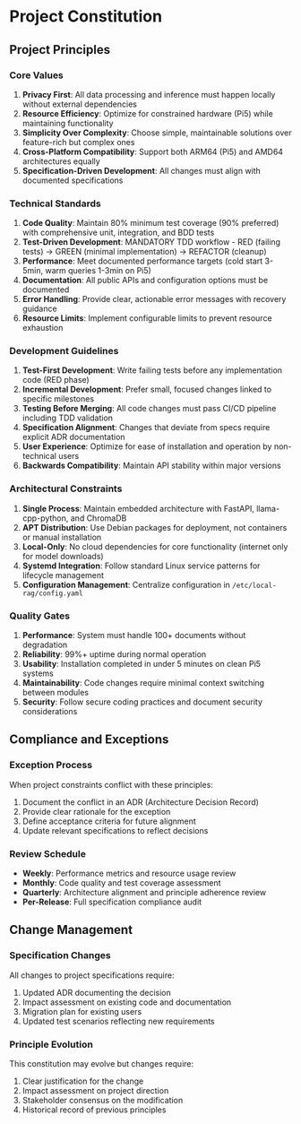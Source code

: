 # Project Constitution

## Project Principles

### Core Values

1. **Privacy First**: All data processing and inference must happen locally without external dependencies
2. **Resource Efficiency**: Optimize for constrained hardware (Pi5) while maintaining functionality
3. **Simplicity Over Complexity**: Choose simple, maintainable solutions over feature-rich but complex ones
4. **Cross-Platform Compatibility**: Support both ARM64 (Pi5) and AMD64 architectures equally
5. **Specification-Driven Development**: All changes must align with documented specifications

### Technical Standards

1. **Code Quality**: Maintain 80% minimum test coverage (90% preferred) with comprehensive unit, integration, and BDD tests
2. **Test-Driven Development**: MANDATORY TDD workflow - RED (failing tests) → GREEN (minimal implementation) → REFACTOR (cleanup)
3. **Performance**: Meet documented performance targets (cold start 3-5min, warm queries 1-3min on Pi5)
4. **Documentation**: All public APIs and configuration options must be documented
5. **Error Handling**: Provide clear, actionable error messages with recovery guidance
6. **Resource Limits**: Implement configurable limits to prevent resource exhaustion

### Development Guidelines

1. **Test-First Development**: Write failing tests before any implementation code (RED phase)
2. **Incremental Development**: Prefer small, focused changes linked to specific milestones
3. **Testing Before Merging**: All code changes must pass CI/CD pipeline including TDD validation
4. **Specification Alignment**: Changes that deviate from specs require explicit ADR documentation
5. **User Experience**: Optimize for ease of installation and operation by non-technical users
6. **Backwards Compatibility**: Maintain API stability within major versions

### Architectural Constraints

1. **Single Process**: Maintain embedded architecture with FastAPI, llama-cpp-python, and ChromaDB
2. **APT Distribution**: Use Debian packages for deployment, not containers or manual installation
3. **Local-Only**: No cloud dependencies for core functionality (internet only for model downloads)
4. **Systemd Integration**: Follow standard Linux service patterns for lifecycle management
5. **Configuration Management**: Centralize configuration in `/etc/local-rag/config.yaml`

### Quality Gates

1. **Performance**: System must handle 100+ documents without degradation
2. **Reliability**: 99%+ uptime during normal operation
3. **Usability**: Installation completed in under 5 minutes on clean Pi5 systems
4. **Maintainability**: Code changes require minimal context switching between modules
5. **Security**: Follow secure coding practices and document security considerations

## Compliance and Exceptions

### Exception Process

When project constraints conflict with these principles:

1. Document the conflict in an ADR (Architecture Decision Record)
2. Provide clear rationale for the exception
3. Define acceptance criteria for future alignment
4. Update relevant specifications to reflect decisions

### Review Schedule

- **Weekly**: Performance metrics and resource usage review
- **Monthly**: Code quality and test coverage assessment
- **Quarterly**: Architecture alignment and principle adherence review
- **Per-Release**: Full specification compliance audit

## Change Management

### Specification Changes

All changes to project specifications require:

1. Updated ADR documenting the decision
2. Impact assessment on existing code and documentation
3. Migration plan for existing users
4. Updated test scenarios reflecting new requirements

### Principle Evolution

This constitution may evolve but changes require:

1. Clear justification for the change
2. Impact assessment on project direction
3. Stakeholder consensus on the modification
4. Historical record of previous principles
